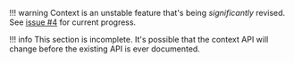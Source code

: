 !!! warning
	Context is an unstable feature that's being *significantly* revised. See [issue #4](https://github.com/Roblox/roact/issues/4) for current progress.

!!! info
	This section is incomplete. It's possible that the context API will change before the existing API is ever documented.
